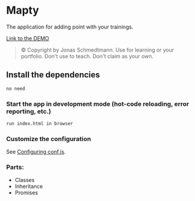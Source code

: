 # Mapty

The application for adding point with your trainings.

[Link to the DEMO](http://bit.ly/38vDhps)

> © Copyright by Jonas Schmedtmann. Use for learning or your portfolio. Don't use to teach. Don't claim as your own.

## Install the dependencies

```bash
no need
```

### Start the app in development mode (hot-code reloading, error reporting, etc.)

```bash
run index.html in browser
```

### Customize the configuration

See [Configuring conf.js](https://github.com/oscarhandsome/edu-js-mapty/blob/main/script.js).

### Parts:

- Classes
- Inheritance
- Promises
